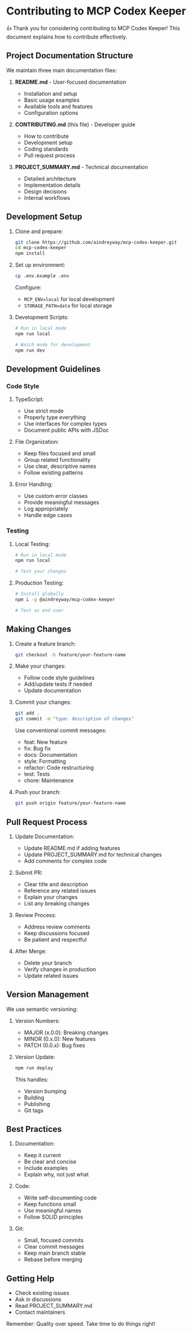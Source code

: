 # Contributing to MCP Codex Keeper

👍 Thank you for considering contributing to MCP Codex Keeper! This document explains how to contribute effectively.

## Project Documentation Structure

We maintain three main documentation files:

1. **README.md** - User-focused documentation

   - Installation and setup
   - Basic usage examples
   - Available tools and features
   - Configuration options

2. **CONTRIBUTING.md** (this file) - Developer guide

   - How to contribute
   - Development setup
   - Coding standards
   - Pull request process

3. **PROJECT_SUMMARY.md** - Technical documentation
   - Detailed architecture
   - Implementation details
   - Design decisions
   - Internal workflows

## Development Setup

1. Clone and prepare:

   ```bash
   git clone https://github.com/aindreyway/mcp-codex-keeper.git
   cd mcp-codex-keeper
   npm install
   ```

2. Set up environment:

   ```bash
   cp .env.example .env
   ```

   Configure:

   - `MCP_ENV=local` for local development
   - `STORAGE_PATH=data` for local storage

3. Development Scripts:

   ```bash
   # Run in local mode
   npm run local

   # Watch mode for development
   npm run dev
   ```

## Development Guidelines

### Code Style

1. TypeScript:

   - Use strict mode
   - Properly type everything
   - Use interfaces for complex types
   - Document public APIs with JSDoc

2. File Organization:

   - Keep files focused and small
   - Group related functionality
   - Use clear, descriptive names
   - Follow existing patterns

3. Error Handling:
   - Use custom error classes
   - Provide meaningful messages
   - Log appropriately
   - Handle edge cases

### Testing

1. Local Testing:

   ```bash
   # Run in local mode
   npm run local

   # Test your changes
   ```

2. Production Testing:

   ```bash
   # Install globally
   npm i -g @aindreyway/mcp-codex-keeper

   # Test as end user
   ```

## Making Changes

1. Create a feature branch:

   ```bash
   git checkout -b feature/your-feature-name
   ```

2. Make your changes:

   - Follow code style guidelines
   - Add/update tests if needed
   - Update documentation

3. Commit your changes:

   ```bash
   git add .
   git commit -m "type: description of changes"
   ```

   Use conventional commit messages:

   - feat: New feature
   - fix: Bug fix
   - docs: Documentation
   - style: Formatting
   - refactor: Code restructuring
   - test: Tests
   - chore: Maintenance

4. Push your branch:
   ```bash
   git push origin feature/your-feature-name
   ```

## Pull Request Process

1. Update Documentation:

   - Update README.md if adding features
   - Update PROJECT_SUMMARY.md for technical changes
   - Add comments for complex code

2. Submit PR:

   - Clear title and description
   - Reference any related issues
   - Explain your changes
   - List any breaking changes

3. Review Process:

   - Address review comments
   - Keep discussions focused
   - Be patient and respectful

4. After Merge:
   - Delete your branch
   - Verify changes in production
   - Update related issues

## Version Management

We use semantic versioning:

1. Version Numbers:

   - MAJOR (x.0.0): Breaking changes
   - MINOR (0.x.0): New features
   - PATCH (0.0.x): Bug fixes

2. Version Update:
   ```bash
   npm run deploy
   ```
   This handles:
   - Version bumping
   - Building
   - Publishing
   - Git tags

## Best Practices

1. Documentation:

   - Keep it current
   - Be clear and concise
   - Include examples
   - Explain why, not just what

2. Code:

   - Write self-documenting code
   - Keep functions small
   - Use meaningful names
   - Follow SOLID principles

3. Git:
   - Small, focused commits
   - Clear commit messages
   - Keep main branch stable
   - Rebase before merging

## Getting Help

- Check existing issues
- Ask in discussions
- Read PROJECT_SUMMARY.md
- Contact maintainers

Remember: Quality over speed. Take time to do things right!
